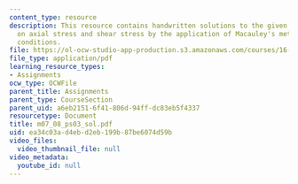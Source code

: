 ```yaml
---
content_type: resource
description: This resource contains handwritten solutions to the given problem set
  on axial stress and shear stress by the application of Macauley's method and boundary
  conditions.
file: https://ol-ocw-studio-app-production.s3.amazonaws.com/courses/16-01-unified-engineering-i-ii-iii-iv-fall-2005-spring-2006/ea34c03ad4ebd2eb199b87be6074d59b_m07_08_ps03_sol.pdf
file_type: application/pdf
learning_resource_types:
- Assignments
ocw_type: OCWFile
parent_title: Assignments
parent_type: CourseSection
parent_uid: a6eb2151-6f41-806d-94ff-dc83eb5f4337
resourcetype: Document
title: m07_08_ps03_sol.pdf
uid: ea34c03a-d4eb-d2eb-199b-87be6074d59b
video_files:
  video_thumbnail_file: null
video_metadata:
  youtube_id: null
---
```

